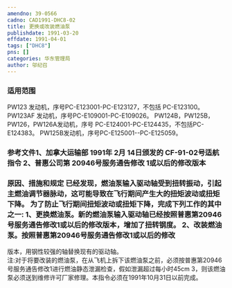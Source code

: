 ```yaml
---
amendno: 39-0566  
cadno: CAD1991-DHC8-02  
title: 更换或改装燃油泵  
publishdate: 1991-03-20  
effdate: 1991-04-01  
tags: ["DHC8"]  
pns: []  
categories: 华东管理局  
author: 邬纪召  
---
```

  
### 适用范围  
PW123 发动机，序号PC-E123001-PC-E123127，不包括
PC-E123100。 PW123AF 发动机，序号PC-E109001-PC-E109026。 PW124B，PW125B，PW126，PW126A发动机，序号
PC-E124001-PC-E124435，不包括PC-E124383。 PW125B发动机，序号PC-E125001--PC-E125059。  
  
<!--more-->  
### 参考文件1、加拿大运输部 1991年 2月 14日颁发的 CF-91-02号适航指令 2、普惠公司第 20946号服务通告修改 1或以后的修改版本  
  
### 原因、措施和规定     已经发现，燃油泵输入驱动轴受到扭转振动，引起主燃油调节器脉动，这可能导致在飞行期间产生大的扭矩波动或扭矩下降。     为了防止飞行期间扭矩波动或扭矩下降，完成下列工作的其中之一: 1、更换燃油泵。新的燃油泵输入驱动轴已经按照普惠第20946号服务通告修改1或以后的修改版本，增加了扭转钢度。     2、改装燃油泵。按照普惠第20946号服务通告修改1或以后的修改  
  
版本，用钢性较强的轴替换现有的驱动轴。  
    注:对于将要改装的燃油泵，在从飞机上拆下该燃油泵之前，必须按普惠第20946号服务通告修改1进行燃油静态泄漏检查，假如泄漏超过每小时45cm 3，则该燃油泵必须送到维修许可厂家修理。本指令必须在1991年10月31日以前完成。  
